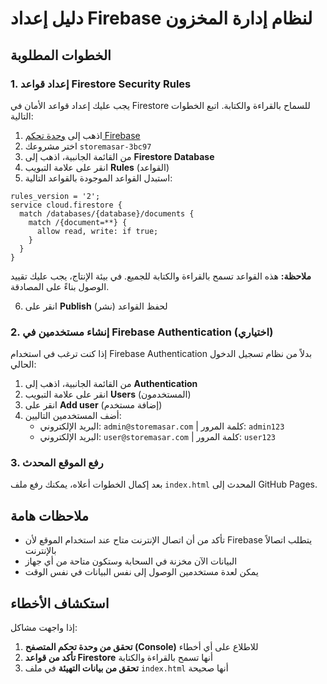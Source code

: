 # دليل إعداد Firebase لنظام إدارة المخزون

## الخطوات المطلوبة

### 1. إعداد قواعد Firestore Security Rules

يجب عليك إعداد قواعد الأمان في Firestore للسماح بالقراءة والكتابة. اتبع الخطوات التالية:

1. اذهب إلى [وحدة تحكم Firebase](https://console.firebase.google.com/)
2. اختر مشروعك `storemasar-3bc97`
3. من القائمة الجانبية، اذهب إلى **Firestore Database**
4. انقر على علامة التبويب **Rules** (القواعد)
5. استبدل القواعد الموجودة بالقواعد التالية:

```
rules_version = '2';
service cloud.firestore {
  match /databases/{database}/documents {
    match /{document=**} {
      allow read, write: if true;
    }
  }
}
```

**ملاحظة:** هذه القواعد تسمح بالقراءة والكتابة للجميع. في بيئة الإنتاج، يجب عليك تقييد الوصول بناءً على المصادقة.

6. انقر على **Publish** (نشر) لحفظ القواعد

### 2. إنشاء مستخدمين في Firebase Authentication (اختياري)

إذا كنت ترغب في استخدام Firebase Authentication بدلاً من نظام تسجيل الدخول الحالي:

1. من القائمة الجانبية، اذهب إلى **Authentication**
2. انقر على علامة التبويب **Users** (المستخدمون)
3. انقر على **Add user** (إضافة مستخدم)
4. أضف المستخدمين التاليين:
   - البريد الإلكتروني: `admin@storemasar.com` | كلمة المرور: `admin123`
   - البريد الإلكتروني: `user@storemasar.com` | كلمة المرور: `user123`

### 3. رفع الموقع المحدث

بعد إكمال الخطوات أعلاه، يمكنك رفع ملف `index.html` المحدث إلى GitHub Pages.

## ملاحظات هامة

- تأكد من أن اتصال الإنترنت متاح عند استخدام الموقع لأن Firebase يتطلب اتصالاً بالإنترنت
- البيانات الآن مخزنة في السحابة وستكون متاحة من أي جهاز
- يمكن لعدة مستخدمين الوصول إلى نفس البيانات في نفس الوقت

## استكشاف الأخطاء

إذا واجهت مشاكل:

1. **تحقق من وحدة تحكم المتصفح (Console)** للاطلاع على أي أخطاء
2. **تأكد من قواعد Firestore** أنها تسمح بالقراءة والكتابة
3. **تحقق من بيانات التهيئة** في ملف `index.html` أنها صحيحة

